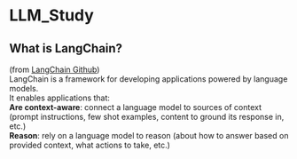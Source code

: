 # LLM_Study

## What is LangChain?
(from [LangChain Github](https://github.com/langchain-ai/langchain)) <br>
LangChain is a framework for developing applications powered by language models.<br>
It enables applications that:<br>
**Are context-aware**: connect a language model to sources of context (prompt instructions, few shot examples, content to ground its response in, etc.)<br>
**Reason**: rely on a language model to reason (about how to answer based on provided context, what actions to take, etc.)<br>
<br>
